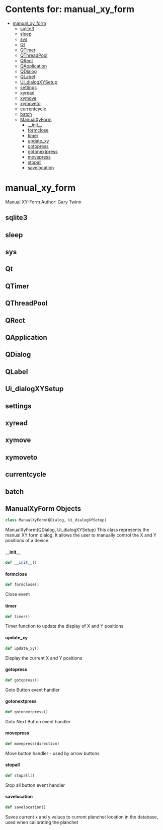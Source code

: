 # Contents for: manual_xy_form

* [manual\_xy\_form](#manual_xy_form)
  * [sqlite3](#manual_xy_form.sqlite3)
  * [sleep](#manual_xy_form.sleep)
  * [sys](#manual_xy_form.sys)
  * [Qt](#manual_xy_form.Qt)
  * [QTimer](#manual_xy_form.QTimer)
  * [QThreadPool](#manual_xy_form.QThreadPool)
  * [QRect](#manual_xy_form.QRect)
  * [QApplication](#manual_xy_form.QApplication)
  * [QDialog](#manual_xy_form.QDialog)
  * [QLabel](#manual_xy_form.QLabel)
  * [Ui\_dialogXYSetup](#manual_xy_form.Ui_dialogXYSetup)
  * [settings](#manual_xy_form.settings)
  * [xyread](#manual_xy_form.xyread)
  * [xymove](#manual_xy_form.xymove)
  * [xymoveto](#manual_xy_form.xymoveto)
  * [currentcycle](#manual_xy_form.currentcycle)
  * [batch](#manual_xy_form.batch)
  * [ManualXyForm](#manual_xy_form.ManualXyForm)
    * [\_\_init\_\_](#manual_xy_form.ManualXyForm.__init__)
    * [formclose](#manual_xy_form.ManualXyForm.formclose)
    * [timer](#manual_xy_form.ManualXyForm.timer)
    * [update\_xy](#manual_xy_form.ManualXyForm.update_xy)
    * [gotopress](#manual_xy_form.ManualXyForm.gotopress)
    * [gotonextpress](#manual_xy_form.ManualXyForm.gotonextpress)
    * [movepress](#manual_xy_form.ManualXyForm.movepress)
    * [stopall](#manual_xy_form.ManualXyForm.stopall)
    * [savelocation](#manual_xy_form.ManualXyForm.savelocation)

<a id="manual_xy_form"></a>

# manual\_xy\_form

Manual XY-Form
Author: Gary Twinn

<a id="manual_xy_form.sqlite3"></a>

## sqlite3

<a id="manual_xy_form.sleep"></a>

## sleep

<a id="manual_xy_form.sys"></a>

## sys

<a id="manual_xy_form.Qt"></a>

## Qt

<a id="manual_xy_form.QTimer"></a>

## QTimer

<a id="manual_xy_form.QThreadPool"></a>

## QThreadPool

<a id="manual_xy_form.QRect"></a>

## QRect

<a id="manual_xy_form.QApplication"></a>

## QApplication

<a id="manual_xy_form.QDialog"></a>

## QDialog

<a id="manual_xy_form.QLabel"></a>

## QLabel

<a id="manual_xy_form.Ui_dialogXYSetup"></a>

## Ui\_dialogXYSetup

<a id="manual_xy_form.settings"></a>

## settings

<a id="manual_xy_form.xyread"></a>

## xyread

<a id="manual_xy_form.xymove"></a>

## xymove

<a id="manual_xy_form.xymoveto"></a>

## xymoveto

<a id="manual_xy_form.currentcycle"></a>

## currentcycle

<a id="manual_xy_form.batch"></a>

## batch

<a id="manual_xy_form.ManualXyForm"></a>

## ManualXyForm Objects

```python
class ManualXyForm(QDialog, Ui_dialogXYSetup)
```

ManualXyForm(QDialog, Ui_dialogXYSetup)
This class represents the manual XY form dialog.
It allows the user to manually control the X and Y positions of a device.

<a id="manual_xy_form.ManualXyForm.__init__"></a>

#### \_\_init\_\_

```python
def __init__()
```

<a id="manual_xy_form.ManualXyForm.formclose"></a>

#### formclose

```python
def formclose()
```

Close event

<a id="manual_xy_form.ManualXyForm.timer"></a>

#### timer

```python
def timer()
```

Timer function to update the display of X and Y positions

<a id="manual_xy_form.ManualXyForm.update_xy"></a>

#### update\_xy

```python
def update_xy()
```

Display the current X and Y positions

<a id="manual_xy_form.ManualXyForm.gotopress"></a>

#### gotopress

```python
def gotopress()
```

Goto Button event handler

<a id="manual_xy_form.ManualXyForm.gotonextpress"></a>

#### gotonextpress

```python
def gotonextpress()
```

Goto Next Button event handler

<a id="manual_xy_form.ManualXyForm.movepress"></a>

#### movepress

```python
def movepress(direction)
```

Move button handler - used by arrow buttons

<a id="manual_xy_form.ManualXyForm.stopall"></a>

#### stopall

```python
def stopall()
```

Stop all button event handler

<a id="manual_xy_form.ManualXyForm.savelocation"></a>

#### savelocation

```python
def savelocation()
```

Saves current x and y values to current planchet location in the database, used when calibrating
the planchet

